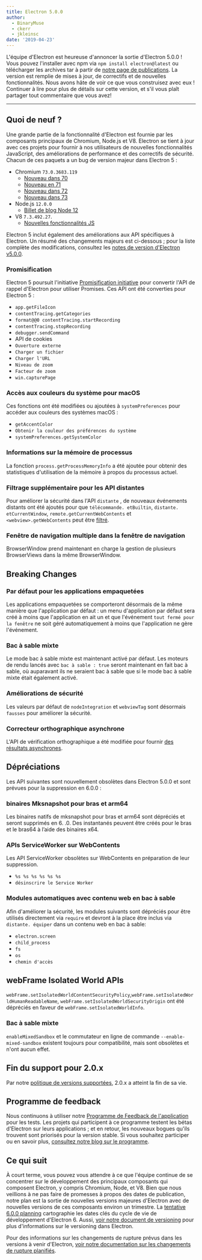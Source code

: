 ```yaml
---
title: Electron 5.0.0
author:
  - BinaryMuse
  - ckerr
  - jkleinsc
date: '2019-04-23'
---
```


L'équipe d'Electron est heureuse d'annoncer la sortie d'Electron 5.0.0 ! Vous pouvez l'installer avec npm via `npm install electron@latest` ou télécharger les archives tar à partir de [notre page de publications](https://github.com/electron/electron/releases/tag/v5.0.0). La version est remplie de mises à jour, de correctifs et de nouvelles fonctionnalités. Nous avons hâte de voir ce que vous construisez avec eux ! Continuer à lire pour plus de détails sur cette version, et s'il vous plaît partager tout commentaire que vous avez!

---

## Quoi de neuf ?

Une grande partie de la fonctionnalité d'Electron est fournie par les composants principaux de Chromium, Node.js et V8. Electron se tient à jour avec ces projets pour fournir à nos utilisateurs de nouvelles fonctionnalités JavaScript, des améliorations de performance et des correctifs de sécurité. Chacun de ces paquets a un bug de version majeur dans Electron 5 :

- Chromium `73.0.3683.119`
  - [Nouveau dans 70](https://developers.google.com/web/updates/2018/10/nic70)
  - [Nouveau en 71](https://developers.google.com/web/updates/2018/12/nic71)
  - [Nouveau dans 72](https://developers.google.com/web/updates/2019/01/nic72)
  - [Nouveau dans 73](https://developers.google.com/web/updates/2019/03/nic73)
- Node.js `12.0.0`
  - [Billet de blog Node 12](https://nodejs.org/en/blog/release/v12.0.0/)
- V8 `7.3.492.27`.
  - [Nouvelles fonctionnalités JS](https://twitter.com/mathias/status/1120700101637353473)

Electron 5 inclut également des améliorations aux API spécifiques à Electron. Un résumé des changements majeurs est ci-dessous ; pour la liste complète des modifications, consultez les [notes de version d'Electron v5.0.0](https://github.com/electron/electron/releases/tag/v5.0.0).

### Promisification

Electron 5 poursuit l'initiative [Promisification initiative](https://github.com/electron/electron/blob/5-0-x/docs/api/promisification.md) pour convertir l'API de rappel d'Electron pour utiliser Promises. Ces API ont été converties pour Electron 5 :
* `app.getFileIcon`
* `contentTracing.getCategories`
* `format@@0 contentTracing.startRecording`
* `contentTracing.stopRecording`
* `debugger.sendCommand`
* API de cookies
* `Ouverture externe`
* `Charger un fichier`
* `Charger l'URL`
* `Niveau de zoom`
* `Facteur de zoom`
* `win.capturePage`

### Accès aux couleurs du système pour macOS

Ces fonctions ont été modifiées ou ajoutées à `systemPreferences` pour accéder aux couleurs des systèmes macOS :
* `getAccentColor`
* `Obtenir la couleur des préférences du système`
* `systemPreferences.getSystemColor`

### Informations sur la mémoire de processus

La fonction `process.getProcessMemoryInfo` a été ajoutée pour obtenir des statistiques d'utilisation de la mémoire à propos du processus actuel.

### Filtrage supplémentaire pour les API distantes

Pour améliorer la sécurité dans l'API `distante` , de nouveaux événements distants ont été ajoutés pour que `télécommande. etBuiltin`, `distante. etCurrentWindow`, `remote.getCurrentWebContents` et `<webview>.getWebContents` peut être [filtré](https://github.com/electron/electron/blob/master/docs/tutorial/security.md#13-disable-or-limit-creation-of-new-windows).

### Fenêtre de navigation multiple dans la fenêtre de navigation

BrowserWindow prend maintenant en charge la gestion de plusieurs BrowserViews dans la même BrowserWindow.

## Breaking Changes

### Par défaut pour les applications empaquetées

Les applications empaquetées se comporteront désormais de la même manière que l'application par défaut : un menu d'application par défaut sera créé à moins que l'application en ait un et que l'événement `tout fermé pour la fenêtre` ne soit géré automatiquement à moins que l'application ne gère l'événement.

### Bac à sable mixte

Le mode bac à sable mixte est maintenant activé par défaut. Les moteurs de rendu lancés avec `bac à sable : true` seront maintenant en fait bac à sable, où auparavant ils ne seraient bac à sable que si le mode bac à sable mixte était également activé.

### Améliorations de sécurité
Les valeurs par défaut de `nodeIntegration` et `webviewTag` sont désormais `fausses` pour améliorer la sécurité.

### Correcteur orthographique asynchrone

L'API de vérification orthographique a été modifiée pour fournir [des résultats asynchrones](https://github.com/electron/electron/blob/5-0-x/docs/api/web-frame.md#webframesetspellcheckproviderlanguage-provider).

## Dépréciations

Les API suivantes sont nouvellement obsolètes dans Electron 5.0.0 et sont prévues pour la suppression en 6.0.0 :

### binaires Mksnapshot pour bras et arm64
Les binaires natifs de mksnapshot pour bras et arm64 sont dépréciés et seront supprimés en 6. .0. Des instantanés peuvent être créés pour le bras et le bras64 à l’aide des binaires x64.

### APIs ServiceWorker sur WebContents
Les API ServiceWorker obsolètes sur WebContents en préparation de leur suppression.
* `%s %s %s %s %s %s`
* `désinscrire le Service Worker`

### Modules automatiques avec contenu web en bac à sable
Afin d'améliorer la sécurité, les modules suivants sont dépréciés pour être utilisés directement via `require` et devront à la place être inclus via `distante. équiper` dans un contenu web en bac à sable:
* `electron.screen`
* `child_process`
* `fs`
* `os`
* `chemin d'accès`

## webFrame Isolated World APIs
`webFrame.setIsolatedWorldContentSecurityPolicy`,`webFrame.setIsolatedWorldHumanReadableName`, `webFrame.setIsolatedWorldSecurityOrigin` ont été dépréciés en faveur de `webFrame.setIsolatedWorldInfo`.

### Bac à sable mixte
`enableMixedSandbox` et le commutateur en ligne de commande `--enable-mixed-sandbox` existent toujours pour compatibilité, mais sont obsolètes et n'ont aucun effet.

## Fin du support pour 2.0.x

Par notre [politique de versions supportées](https://electronjs.org/docs/tutorial/support#supported-versions), 2.0.x a atteint la fin de sa vie.

## Programme de feedback

Nous continuons à utiliser notre [Programme de Feedback de l'application](https://electronjs.org/blog/app-feedback-program) pour les tests. Les projets qui participent à ce programme testent les bétas d'Electron sur leurs applications ; et en retour, les nouveaux bogues qu'ils trouvent sont priorisés pour la version stable. Si vous souhaitez participer ou en savoir plus, [consultez notre blog sur le programme](https://electronjs.org/blog/app-feedback-program).

## Ce qui suit

À court terme, vous pouvez vous attendre à ce que l'équipe continue de se concentrer sur le développement des principaux composants qui composent Electron, y compris Chromium, Node, et V8. Bien que nous veillions à ne pas faire de promesses à propos des dates de publication, notre plan est la sortie de nouvelles versions majeures d'Electron avec de nouvelles versions de ces composants environ un trimestre. La [tentative 6.0.0 planning](https://electronjs.org/docs/tutorial/electron-timelines#600-release-schedule) cartographie les dates clés du cycle de vie de développement d'Electron 6. Aussi, [voir notre document de versioning](https://electronjs.org/docs/tutorial/electron-versioning) pour plus d'informations sur le versioning dans Electron.

Pour des informations sur les changements de rupture prévus dans les versions à venir d'Electron, [voir notre documentation sur les changements de rupture planifiés](https://github.com/electron/electron/blob/master/docs/api/breaking-changes.md).
